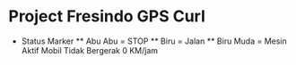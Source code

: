 # Project Fresindo GPS Curl
* Status Marker 
** Abu Abu = STOP
** Biru = Jalan
** Biru Muda = Mesin Aktif Mobil Tidak Bergerak 0 KM/jam
